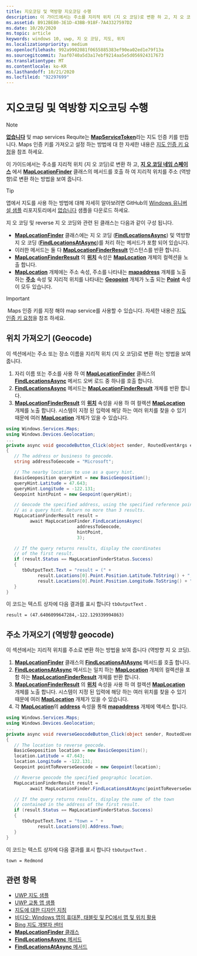 ```yaml
---
title: 지오코딩 및 역방향 지오코딩 수행
description: 이 가이드에서는 주소를 지리적 위치 (지 오 코딩)로 변환 하 고, 지 오 코딩 네임 스페이스에서 MapLocationFinder 클래스의 메서드를 호출 하 여 지리적 위치를 주소 (역방향)로 변환 하는 방법을 보여 줍니다.
ms.assetid: B912BE80-3E1D-43BB-918F-7A43327597D2
ms.date: 10/20/2020
ms.topic: article
keywords: windows 10, uwp, 지 오 코딩, 지도, 위치
ms.localizationpriority: medium
ms.openlocfilehash: 992a9902081f0655885383ef90ea02ed1e79f13a
ms.sourcegitcommit: 7aaf0740a5d3a17ebf9214aa5e5d056924317673
ms.translationtype: MT
ms.contentlocale: ko-KR
ms.lasthandoff: 10/21/2020
ms.locfileid: "92297699"
---
```

# <a name="perform-geocoding-and-reverse-geocoding"></a>지오코딩 및 역방향 지오코딩 수행

> [!NOTE]
> [**없습니다**](/uwp/api/Windows.UI.Xaml.Controls.Maps.MapControl) 및 map services Requite는 [**MapServiceToken**](/uwp/api/windows.ui.xaml.controls.maps.mapcontrol.mapservicetoken)라는 지도 인증 키를 만듭니다. Maps 인증 키를 가져오고 설정 하는 방법에 대 한 자세한 내용은 [지도 인증 키 요청](authentication-key.md)을 참조 하세요.

이 가이드에서는 주소를 지리적 위치 (지 오 코딩)로 변환 하 고, [**지 오 코딩 네임 스페이스**](/uwp/api/Windows.Services.Maps) 에서 [**MapLocationFinder**](/uwp/api/Windows.Services.Maps.MapLocationFinder) 클래스의 메서드를 호출 하 여 지리적 위치를 주소 (역방향)로 변환 하는 방법을 보여 줍니다.

> [!TIP]
> 앱에서 지도를 사용 하는 방법에 대해 자세히 알아보려면 GitHub의 [Windows 유니버설 샘플](hhttps://github.com/Microsoft/Windows-universal-samples) 리포지토리에서 [없습니다](https://github.com/Microsoft/Windows-universal-samples/tree/master/Samples/MapControl) 샘플을 다운로드 하세요.

지 오 코딩 및 reverse 지 오 코딩와 관련 된 클래스는 다음과 같이 구성 됩니다.

-   [**MapLocationFinder**](/uwp/api/Windows.Services.Maps.MapLocationFinder) 클래스에는 지 오 코딩 ([**FindLocationsAsync**](/uwp/api/windows.services.maps.maplocationfinder.findlocationsasync)) 및 역방향 지 오 코딩 ([**FindLocationsAtAsync**](/uwp/api/windows.services.maps.maplocationfinder.findlocationsatasync))를 처리 하는 메서드가 포함 되어 있습니다.
-   이러한 메서드는 둘 다 [**MapLocationFinderResult**](/uwp/api/Windows.Services.Maps.MapLocationFinderResult) 인스턴스를 반환 합니다.
-   [**MapLocationFinderResult**](/uwp/api/Windows.Services.Maps.MapLocationFinderResult) 의 [**위치**](/uwp/api/windows.services.maps.maplocationfinderresult.locations) 속성은 [**MapLocation**](/uwp/api/Windows.Services.Maps.MapLocation) 개체의 컬렉션을 노출 합니다. 
-   [**MapLocation**](/uwp/api/Windows.Services.Maps.MapLocation) 개체에는 주소 속성, 주소를 나타내는 [**mapaddress**](/uwp/api/Windows.Services.Maps.MapAddress) 개체를 노출 하는 [**주소**](/uwp/api/windows.services.maps.maplocation.address) 속성 및 지리적 위치를 나타내는 [**Geopoint**](/uwp/api/windows.devices.geolocation.geopoint) 개체가 노출 되는 [**Point**](/uwp/api/windows.services.maps.maplocation.point) 속성이 모두 있습니다.

> [!IMPORTANT]
> Maps 인증 키를 지정 해야 map service를 사용할 수 있습니다. 자세한 내용은 [지도 인증 키 요청](authentication-key.md)을 참조 하세요.

## <a name="get-a-location-geocode"></a>위치 가져오기 (Geocode)

이 섹션에서는 주소 또는 장소 이름을 지리적 위치 (지 오 코딩)로 변환 하는 방법을 보여 줍니다.

1.  자리 이름 또는 주소를 사용 하 여 [**MapLocationFinder**](/uwp/api/Windows.Services.Maps.MapLocationFinder) 클래스의 [**FindLocationsAsync**](/uwp/api/windows.services.maps.maplocationfinder.findlocationsasync) 메서드 오버 로드 중 하나를 호출 합니다.
2.  [**FindLocationsAsync**](/uwp/api/windows.services.maps.maplocationfinder.findlocationsasync) 메서드는 [**MapLocationFinderResult**](/uwp/api/Windows.Services.Maps.MapLocationFinderResult) 개체를 반환 합니다.
3.  [**MapLocationFinderResult**](/uwp/api/Windows.Services.Maps.MapLocationFinderResult) 의 [**위치**](/uwp/api/windows.services.maps.maplocationfinderresult.locations) 속성을 사용 하 여 컬렉션 [**MapLocation**](/uwp/api/Windows.Services.Maps.MapLocation) 개체를 노출 합니다. 시스템이 지정 된 입력에 해당 하는 여러 위치를 찾을 수 있기 때문에 여러 [**MapLocation**](/uwp/api/Windows.Services.Maps.MapLocation) 개체가 있을 수 있습니다.

```csharp
using Windows.Services.Maps;
using Windows.Devices.Geolocation;
...
private async void geocodeButton_Click(object sender, RoutedEventArgs e)
{
   // The address or business to geocode.
   string addressToGeocode = "Microsoft";

   // The nearby location to use as a query hint.
   BasicGeoposition queryHint = new BasicGeoposition();
   queryHint.Latitude = 47.643;
   queryHint.Longitude = -122.131;
   Geopoint hintPoint = new Geopoint(queryHint);

   // Geocode the specified address, using the specified reference point
   // as a query hint. Return no more than 3 results.
   MapLocationFinderResult result =
         await MapLocationFinder.FindLocationsAsync(
                           addressToGeocode,
                           hintPoint,
                           3);

   // If the query returns results, display the coordinates
   // of the first result.
   if (result.Status == MapLocationFinderStatus.Success)
   {
      tbOutputText.Text = "result = (" +
            result.Locations[0].Point.Position.Latitude.ToString() + "," +
            result.Locations[0].Point.Position.Longitude.ToString() + ")";
   }
}
```

이 코드는 텍스트 상자에 다음 결과를 표시 합니다 `tbOutputText` .

``` syntax
result = (47.6406099647284,-122.129339994863)
```

## <a name="get-an-address-reverse-geocode"></a>주소 가져오기 (역방향 geocode)

이 섹션에서는 지리적 위치를 주소로 변환 하는 방법을 보여 줍니다 (역방향 지 오 코딩).

1.  [**MapLocationFinder**](/uwp/api/Windows.Services.Maps.MapLocationFinder) 클래스의 [**FindLocationsAtAsync**](/uwp/api/windows.services.maps.maplocationfinder.findlocationsatasync) 메서드를 호출 합니다.
2.  [**FindLocationsAtAsync**](/uwp/api/windows.services.maps.maplocationfinder.findlocationsatasync) 메서드는 일치 하는 [**MapLocation**](/uwp/api/Windows.Services.Maps.MapLocation) 개체의 컬렉션을 포함 하는 [**MapLocationFinderResult**](/uwp/api/Windows.Services.Maps.MapLocationFinderResult) 개체를 반환 합니다.
3.  [**MapLocationFinderResult**](/uwp/api/Windows.Services.Maps.MapLocationFinderResult) 의 [**위치**](/uwp/api/windows.services.maps.maplocationfinderresult.locations) 속성을 사용 하 여 컬렉션 [**MapLocation**](/uwp/api/Windows.Services.Maps.MapLocation) 개체를 노출 합니다. 시스템이 지정 된 입력에 해당 하는 여러 위치를 찾을 수 있기 때문에 여러 [**MapLocation**](/uwp/api/Windows.Services.Maps.MapLocation) 개체가 있을 수 있습니다.
4.  각 [**MapLocation**](/uwp/api/Windows.Services.Maps.MapLocation)의 [**address**](/uwp/api/windows.services.maps.maplocation.address) 속성을 통해 [**mapaddress**](/uwp/api/Windows.Services.Maps.MapAddress) 개체에 액세스 합니다.

```csharp
using Windows.Services.Maps;
using Windows.Devices.Geolocation;
...
private async void reverseGeocodeButton_Click(object sender, RoutedEventArgs e)
{
   // The location to reverse geocode.
   BasicGeoposition location = new BasicGeoposition();
   location.Latitude = 47.643;
   location.Longitude = -122.131;
   Geopoint pointToReverseGeocode = new Geopoint(location);

   // Reverse geocode the specified geographic location.
   MapLocationFinderResult result =
         await MapLocationFinder.FindLocationsAtAsync(pointToReverseGeocode);

   // If the query returns results, display the name of the town
   // contained in the address of the first result.
   if (result.Status == MapLocationFinderStatus.Success)
   {
      tbOutputText.Text = "town = " +
            result.Locations[0].Address.Town;
   }
}
```

이 코드는 텍스트 상자에 다음 결과를 표시 합니다 `tbOutputText` .

``` syntax
town = Redmond
```

## <a name="related-topics"></a>관련 항목

* [UWP 지도 샘플](https://github.com/Microsoft/Windows-universal-samples/tree/master/Samples/MapControl)
* [UWP 교통 앱 샘플](https://github.com/Microsoft/Windows-appsample-trafficapp)
* [지도에 대한 디자인 지침](./display-maps.md)
* [비디오: Windows 앱의 휴대폰, 태블릿 및 PC에서 맵 및 위치 활용](https://channel9.msdn.com/Events/Build/2015/2-757)
* [Bing 지도 개발자 센터](https://www.bingmapsportal.com/)
* [**MapLocationFinder** 클래스](/uwp/api/Windows.Services.Maps.MapLocationFinder)
* [**FindLocationsAsync** 메서드](/uwp/api/windows.services.maps.maplocationfinder.findlocationsasync)
* [**FindLocationsAtAsync** 메서드](/uwp/api/windows.services.maps.maplocationfinder.findlocationsatasync)
